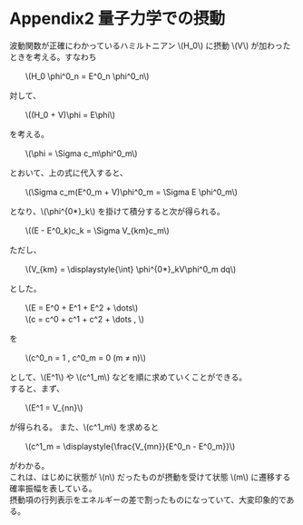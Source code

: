 # Appendix2 量子力学での摂動
波動関数が正確にわかっているハミルトニアン \\(H_0\\) に摂動 \\(V\\) が加わったときを考える。すなわち

　　\\(H_0 \phi^0_n = E^0_n \phi^0_n\\)

対して、

　　\\((H_0 + V)\phi = E\phi\\)

を考える。  

　　\\(\phi = \Sigma c_m\phi^0_m\\)

とおいて、上の式に代入すると、

　　\\(\Sigma c_m(E^0_m + V)\phi^0_m = \Sigma E \phi^0_m\\)

となり、\\(\phi^{0*}_k\\) を掛けて積分すると次が得られる。

　　\\((E - E^0_k)c_k = \Sigma V_{km}c_m\\)

ただし、

　　\\(V_{km} = \displaystyle{\int} \phi^{0*}_kV\phi^0_m dq\\)

とした。

　　\\(E = E^0 + E^1 + E^2 + \dots\\)  
　　\\(c = c^0 + c^1 + c^2 + \dots , \\)

を

　　\\(c^0_n = 1 , c^0_m = 0 (m ≠ n)\\)

として、\\(E^1\\) や \\(c^1_m\\) などを順に求めていくことができる。  
すると、まず、

　　\\(E^1 = V_{nn}\\)

が得られる。
また、\\(c^1_m\\) を求めると

　　\\(c^1_m = \displaystyle{\frac{V_{mn}}{E^0_n - E^0_m}}\\)

がわかる。  
これは、はじめに状態が \\(n\\) だったものが摂動を受けて状態 \\(m\\) に遷移する確率振幅を表している。  
摂動項の行列表示をエネルギーの差で割ったものになっていて、大変印象的である。
